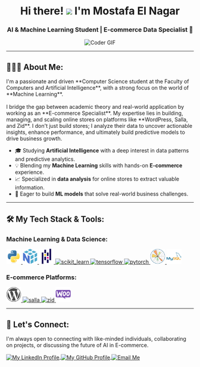 <h1 align="center">
  Hi there! <img src="https://user-images.githubusercontent.com/42378118/110234147-e3259600-7f4e-11eb-95be-0c4047144dea.gif" width="30"> I'm Mostafa El Nagar
</h1>

<h3 align="center">AI & Machine Learning Student | E-commerce Data Specialist 🚀</h3>

<p align="center">
  <img src="https://media.giphy.com/media/SWoSkN6DxTszqIKEqv/giphy.gif" alt="Coder GIF" width="600">
</p>

---

<h2 align="left">👨🏻‍💻 About Me:</h2>

<p>
  I'm a passionate and driven **Computer Science student at the Faculty of Computers and Artificial Intelligence**, with a strong focus on the world of **Machine Learning**. 
  <br><br>
  I bridge the gap between academic theory and real-world application by working as an **E-commerce Specialist**. My expertise lies in building, managing, and scaling online stores on platforms like **WordPress, Salla, and Zid**. I don't just build stores; I analyze their data to uncover actionable insights, enhance performance, and ultimately build predictive models to drive business growth.
</p>

- 🎓 Studying **Artificial Intelligence** with a deep interest in data patterns and predictive analytics.
- 💡 Blending my **Machine Learning** skills with hands-on **E-commerce** experience.
- 📈 Specialized in **data analysis** for online stores to extract valuable information.
- 🌱 Eager to build **ML models** that solve real-world business challenges.

---

<h2 align="left">🛠️ My Tech Stack & Tools:</h2>

<h3 align="left">Machine Learning & Data Science:</h3>
<p align="left">
    <a href="https://www.python.org" target="_blank"> <img src="https://raw.githubusercontent.com/devicons/devicon/master/icons/python/python-original.svg" alt="python" width="40" height="40"/> </a>
    <a href="https://numpy.org/" target="_blank"> <img src="https://raw.githubusercontent.com/devicons/devicon/master/icons/numpy/numpy-original.svg" alt="numpy" width="40" height="40"/> </a>
    <a href="https://pandas.pydata.org/" target="_blank"> <img src="https://raw.githubusercontent.com/devicons/devicon/master/icons/pandas/pandas-original.svg" alt="pandas" width="40" height="40"/> </a>
    <a href="https://scikit-learn.org/" target="_blank"> <img src="https://upload.wikimedia.org/wikipedia/commons/0/05/Scikit_learn_logo_small.svg" alt="scikit_learn" width="40" height="40"/> </a>
    <a href="https://www.tensorflow.org" target="_blank"> <img src="https://www.vectorlogo.zone/logos/tensorflow/tensorflow-icon.svg" alt="tensorflow" width="40" height="40"/> </a>
    <a href="https://pytorch.org/" target="_blank"> <img src="https://www.vectorlogo.zone/logos/pytorch/pytorch-icon.svg" alt="pytorch" width="40" height="40"/> </a>
    <a href="https://matplotlib.org/" target="_blank"> <img src="https://raw.githubusercontent.com/devicons/devicon/master/icons/matplotlib/matplotlib-original.svg" alt="matplotlib" width="40" height="40"/> </a>
    <a href="https://www.mysql.com/" target="_blank"> <img src="https://raw.githubusercontent.com/devicons/devicon/master/icons/mysql/mysql-original-wordmark.svg" alt="mysql" width="40" height="40"/> </a>
</p>

<h3 align="left">E-commerce Platforms:</h3>
<p align="left">
    <a href="https://wordpress.com" target="_blank"> <img src="https://raw.githubusercontent.com/devicons/devicon/master/icons/wordpress/wordpress-plain.svg" alt="wordpress" width="40" height="40"/> </a>
    <a href="https://salla.sa" target="_blank"> <img src="https://i.imgur.com/n17m2eT.png" alt="salla" width="40" height="40"/> </a>
    <a href="https://zid.sa" target="_blank"> <img src="https://i.imgur.com/vHq01eF.png" alt="zid" width="40" height="40"/> </a>
    <a href="https://www.woocommerce.com/" target="_blank"> <img src="https://raw.githubusercontent.com/devicons/devicon/master/icons/woocommerce/woocommerce-original.svg" alt="woocommerce" width="40" height="40"/> </a>
</p>

---

<h2 align="left">🔗 Let's Connect:</h2>
<p align="left">
  I'm always open to connecting with like-minded individuals, collaborating on projects, or discussing the future of AI in E-commerce.
</p>
<p align="left">
  <a href="https://linkedin.com/in/YOUR-LINK-HERE" target="blank">
    <img align="center" src="https://img.shields.io/badge/MostafaElNagar-0077B5?style=for-the-badge&logo=linkedin&logoColor=white" alt="My LinkedIn Profile"/>
  </a>
  <a href="https://github.com/YOUR-LINK-HERE" target="blank">
    <img align="center" src="https://img.shields.io/badge/MostafaElNagar-181717?style=for-the-badge&logo=github&logoColor=white" alt="My GitHub Profile"/>
  </a>
  <a href="mailto:YOUR-EMAIL-HERE@gmail.com" target="blank">
    <img align="center" src="https://img.shields.io/badge/Email_Me-D14836?style=for-the-badge&logo=gmail&logoColor=white" alt="Email Me"/>
  </a>
</p>
